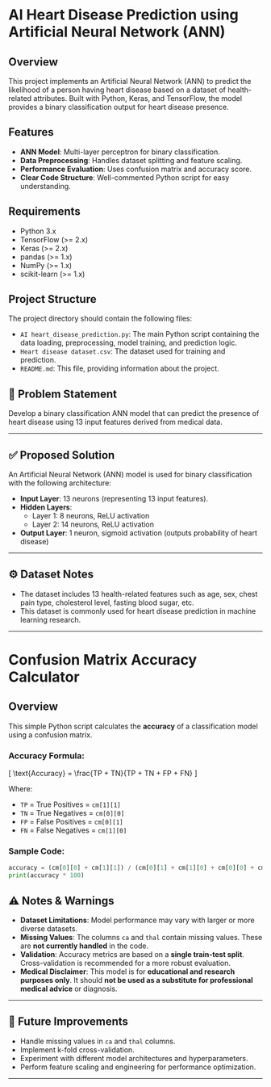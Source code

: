 # AI Heart Disease Prediction using Artificial Neural Network (ANN)

## Overview
This project implements an Artificial Neural Network (ANN) to predict the likelihood of a person having heart disease based on a dataset of health-related attributes. Built with Python, Keras, and TensorFlow, the model provides a binary classification output for heart disease presence.

## Features
- **ANN Model**: Multi-layer perceptron for binary classification.
- **Data Preprocessing**: Handles dataset splitting and feature scaling.
- **Performance Evaluation**: Uses confusion matrix and accuracy score.
- **Clear Code Structure**: Well-commented Python script for easy understanding.

## Requirements
- Python 3.x
- TensorFlow (>= 2.x)
- Keras (>= 2.x)
- pandas (>= 1.x)
- NumPy (>= 1.x)
- scikit-learn (>= 1.x)

## Project Structure

The project directory should contain the following files:

* `AI heart_disease_prediction.py`: The main Python script containing the data loading, preprocessing, model training, and prediction logic.
* `Heart disease dataset.csv`: The dataset used for training and prediction.
* `README.md`: This file, providing information about the project.

## 🧠 Problem Statement

Develop a binary classification ANN model that can predict the presence of heart disease using 13 input features derived from medical data.

---

## ✅ Proposed Solution

An Artificial Neural Network (ANN) model is used for binary classification with the following architecture:

- **Input Layer**: 13 neurons (representing 13 input features).
- **Hidden Layers**:
  - Layer 1: 8 neurons, ReLU activation
  - Layer 2: 14 neurons, ReLU activation
- **Output Layer**: 1 neuron, sigmoid activation (outputs probability of heart disease)

---

## ⚙️ Dataset Notes

- The dataset includes 13 health-related features such as age, sex, chest pain type, cholesterol level, fasting blood sugar, etc.
- This dataset is commonly used for heart disease prediction in machine learning research.

---
# Confusion Matrix Accuracy Calculator

## Overview

This simple Python script calculates the **accuracy** of a classification model using a confusion matrix.

### Accuracy Formula:

\[
\text{Accuracy} = \frac{TP + TN}{TP + TN + FP + FN}
\]

Where:

- `TP` = True Positives = `cm[1][1]`
- `TN` = True Negatives = `cm[0][0]`
- `FP` = False Positives = `cm[0][1]`
- `FN` = False Negatives = `cm[1][0]`

### Sample Code:

```python
accuracy = (cm[0][0] + cm[1][1]) / (cm[0][1] + cm[1][0] + cm[0][0] + cm[1][1])
print(accuracy * 100)
```

## ⚠️ Notes & Warnings

- **Dataset Limitations**: Model performance may vary with larger or more diverse datasets.
- **Missing Values**: The columns `ca` and `thal` contain missing values. These are **not currently handled** in the code.
- **Validation**: Accuracy metrics are based on a **single train-test split**. Cross-validation is recommended for a more robust evaluation.
- **Medical Disclaimer**: This model is for **educational and research purposes only**. It should **not be used as a substitute for professional medical advice** or diagnosis.

---

## 🚀 Future Improvements

- Handle missing values in `ca` and `thal` columns.
- Implement k-fold cross-validation.
- Experiment with different model architectures and hyperparameters.
- Perform feature scaling and engineering for performance optimization.

---
